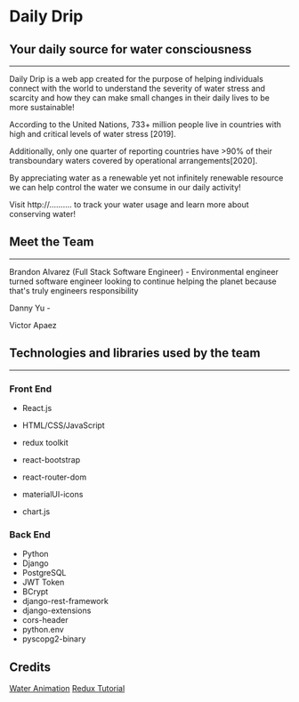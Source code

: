 # Daily Drip

## Your daily source for water consciousness

---

Daily Drip is a web app created for the purpose of helping individuals connect with the world to understand the severity of water stress and scarcity and how they can make small changes in their daily lives to be more sustainable!

According to the United Nations, 733+ million people live in countries with high and critical levels of water stress [2019].

Additionally, only one quarter of reporting countries have >90% of their transboundary waters covered by operational arrangements[2020].

By appreciating water as a renewable yet not infinitely renewable resource we can help control the water we consume in our daily activity!

Visit http://.......... to track your water usage and learn more about conserving water!

## Meet the Team

---

Brandon Alvarez (Full Stack Software Engineer) - Environmental engineer turned software engineer looking to continue helping the planet because that's truly engineers responsibility

Danny Yu -

Victor Apaez

## Technologies and libraries used by the team

---

### Front End

- React.js
- HTML/CSS/JavaScript

- redux toolkit
- react-bootstrap
- react-router-dom
- materialUI-icons
- chart.js

### Back End

- Python
- Django
- PostgreSQL
- JWT Token
- BCrypt
- django-rest-framework
- django-extensions
- cors-header
- python.env
- pyscopg2-binary

## Credits
[Water Animation](https://codepen.io/jaronwhite/pen/zrmozE)
[Redux Tutorial](https://blog.logrocket.com/handling-user-authentication-redux-toolkit/)

